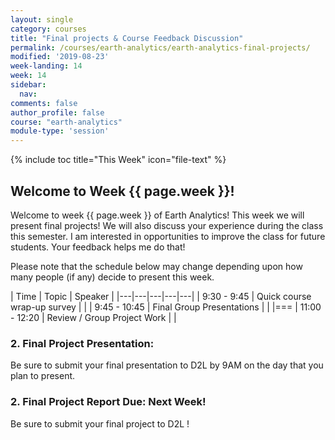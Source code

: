```yaml
---
layout: single
category: courses
title: "Final projects & Course Feedback Discussion"
permalink: /courses/earth-analytics/earth-analytics-final-projects/
modified: '2019-08-23'
week-landing: 14
week: 14
sidebar:
  nav:
comments: false
author_profile: false
course: "earth-analytics"
module-type: 'session'
---
```



{% include toc title="This Week" icon="file-text" %}

<div class="notice--info" markdown="1">

## <i class="fa fa-ship" aria-hidden="true"></i> Welcome to Week {{ page.week }}!

Welcome to week {{ page.week }} of Earth Analytics! This week we will present
final projects! We will also discuss your experience during the class this semester.
I am interested in opportunities to improve the class for future students.
Your feedback helps me do that!

</div>

Please note that the schedule below may change depending upon how many people (if any)
decide to present this week.

|  Time | Topic   | Speaker   |
|---|---|---|---|---|
| 9:30 - 9:45  | Quick course wrap-up survey   |   |
| 9:45 - 10:45  | Final Group Presentations |   |
|===
| 11:00 - 12:20  | Review / Group Project Work |   |


### 2. Final Project Presentation:

Be sure to submit your final presentation to D2L by 9AM on the day that you
plan to present.

### 2. Final Project Report Due: Next Week!

Be sure to submit your final project to D2L !
